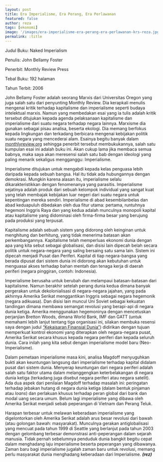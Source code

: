 ```yaml
---
layout: post
title: Era Imperialisme, Era Perang, Era Perlawanan
featured: false
author: reza
tags: [ekonomi]
image: '/images/era-imperialisme-era-perang-era-perlawanan-krs-reza.jpg'
permalink: :title
---
```


Judul Buku: Naked Imperialism

Penulis: John Bellamy Foster

Penerbit: Monthly Review Press

Tebal Buku: 192 halaman

Tahun Terbit: 2006

John Bellamy Foster adalah seorang Marxis dari Universitas Oregon yang juga salah satu dari penyunting Monthly Review. Dia kerapkali menulis mengenai kritik terhadap kapitalisme dan imperialisme seperti budaya intelektual marxis. Namun yang membedakan esai yang ia tulis adalah kritik tersebut ditujukan kepada agenda pelaksanaan kapitalisme dan imperialisme dari suatu negara terhadap negara lainnya. Marxisme dia gunakan sebagai pisau analisa, beserta ekologi. Dia memang berfokus kepada lingkungan dan terkadang berbicara mengenai kebijakan politik suatu negara yang mencederai alam. Esainya begitu banyak dalam [monthlyreview.org](monthlyreview.org) sehingga penerbit tersebut membukukannya, salah satu kumpulan esai ini adalah buku ini. Akan cukup lama jika membaca semua babnya, maka saya akan meresensi salah satu bab dengan ideologi yang paling menarik sekaligus mengganggu: Imperialisme.

Imperialisme ditujukan untuk mengabdi kepada kelas penguasa lebih daripada kepada sebuah bangsa. Hal itu tidak ada hubungannya dengan demokrasi. Mungkin karena alasan itu, imperialisme selalu dikarakteristikkan dengan fenomenanya yang parasitis. Imperialisme sejatinya adalah produk dari sebuah kelompok individual yang sangat kuat yang telah membajak kebijakan luar negeri dari suatu negara untuk kepentingan mereka sendiri. Imperialisme di abad kesembilanbelas dan abad keduapuluh dibedakan oleh dua fitur utama: pertama, runtuhnya hegemoni Inggris Raya dan yang kedua adalah munculnya monopoli kapital atau kapitalisme yang didominasi oleh firma-firma besar yang berujung pada produksi yang terpusat.

Kapitalisme adalah sebuah sistem yang didorong oleh keinginan untuk menghitung dan berhitung, yang tidak menerima batasan akan perkembangannya. Kapitalisme telah memperluas ekonomi dunia dengan apa yang kita sebut sebagai globalisasi, dan disisi lain dipecah belah secara politik untuk negara-negara yang saling bersaing satu sama lain. Sistem ini dipecah menjadi Pusat dan Periferi. Kapital di tiap negara-bangsa yang berada dipusat dari sistem dunia ini didorong akan kebutuhan untuk menguasai akses terhadap bahan mentah dan tenaga kerja di daerah periferi (negara pinggiran, contoh: Indonesia).

Imperialisme berusaha untuk berubah dan melampaui batasan-batasan dari kapitalisme. Namun berakhir setelah perang dunia kedua dimana banyak pergerakan untuk dekolonialisasi di negara-negara jajahan, yang pada akhirnya Amerika Serikat menggantikan Inggris sebagai negara hegemonik (negara adikuasa). Dan disisi lain muncul Uni Soviet sebagai kekuatan tandingan dimana membawa semangat revolusi yang berapi-api di negara dunia ketiga. Amerika menggunakan hegemoninya dengan mencetuskan perjanjian Bretton Woods, dimana World Bank, IMF dan GATT (untuk memahami lebih lanjut tentang tiga organisasi ini, silakan membuka resensi saya dengan judul [“Kekaisaran Finansial Dunia”](https://kedairesensisurabaya.com/kekaisaran-finansial-dunia/)) didirikan dengan tujuan memperkuat kontrol ekonomi yang diterapkan oleh negara-negara pusat, Amerika Serikat secara khusus kepada negara periferi dan kepada seluruh dunia. Cara inilah yang kita sebut dengan imperialisme model baru (Neo-Imperialisme).

Dalam pemetaan imperialisme masa kini, analisa Magdoff menyuguhkan bukti akan keuntungan langsung dari imperialisme terhadap kapital didalam pusat dari sistem dunia. Menyerap keuntungan dari negara periferi adalah salah satu faktor utama dalam melanggengkan keterbelakangan di negara dunia ketiga (terkadang juga disebut negara periferi atau negara satelit). Ada dua aspek dari penilaian Magdoff terhadap masalah ini: peringatan terhadap jebakan hutang di negara dunia ketiga (dalam bentuk pinjaman atau _loans_) dan perlakuan khusus terhadap peran global dari bank dan modal uang secara umum. Belum lagi imperialisme yang dibawa oleh Amerika Serikat menjadi sebab peperangan di Vietnam dan Perang Teluk.

Harapan terbesar untuk melawan keberadaan imperialisme yang digelontorkan oleh Amerika Serikat adalah arus besar revolusi dari bawah (atau golongan bawah: masyarakat). Munculnya gerakan antiglobalisasi yang mencuat pada tahun 1999 di Seattle yang berlanjut pada tahun 2003 dengan gelombang terbesar demonstrasi anti-peperangan dalam sejarah manusia. Tidak pernah sebelumnya penduduk dunia bangkit begitu cepat dalam menghadang laju imperialisme beserta peperangan yang dibawanya. Zaman baru bagi imperialisme jugalah zaman baru untuk revolusi, memang perlu masyarakat dunia menghadang keberadaan dari Imperialisme. **_(rez)_**
